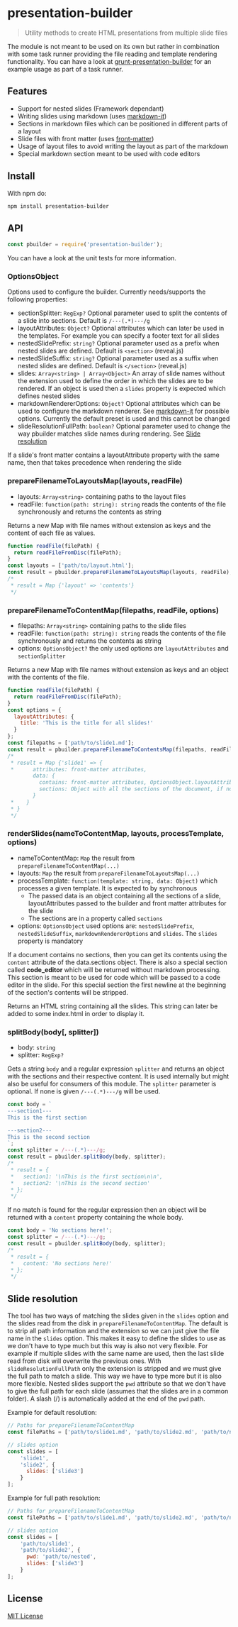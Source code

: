 # presentation-builder

> Utility methods to create HTML presentations from multiple slide files

The module is not meant to be used on its own but rather in combination with some task runner providing the file reading and template rendering functionality.
You can have a look at [grunt-presentation-builder](https://github.com/nponiros/grunt_presentation_builder) for an example usage as part of a task runner.

## Features

* Support for nested slides (Framework dependant)
* Writing slides using markdown (uses [markdown-it](https://www.npmjs.com/package/markdown-it))
* Sections in markdown files which can be positioned in different parts of a layout
* Slide files with front matter (uses [front-matter](https://www.npmjs.com/package/front-matter))
* Usage of layout files to avoid writing the layout as part of the markdown
* Special markdown section meant to be used with code editors

## Install

With npm do:

```bash
npm install presentation-builder
```

## API

```js
const pbuilder = require('presentation-builder');
```

You can have a look at the unit tests for more information.

### OptionsObject

Options used to configure the builder. Currently needs/supports the following properties:

* sectionSplitter: `RegExp?` Optional parameter used to split the contents of a slide into sections. Default is `/---(.*)---/g`
* layoutAttributes: `Object?` Optional attributes which can later be used in the templates. For example you can specify a footer text for all slides
* nestedSlidePrefix: `string?` Optional parameter used as a prefix when nested slides are defined. Default is `<section>` (reveal.js)
* nestedSlideSuffix: `string?` Optional parameter used as a suffix when nested slides are defined. Default is `</section>` (reveal.js)
* slides: `Array<string> | Array<Object>` An array of slide names without the extension used to define the order in which the slides are to be rendered. If an object is used then a `slides` property is expected which defines nested slides
* markdownRendererOptions: `Object?` Optional attributes which can be used to configure the markdown renderer. See [markdown-it](https://github.com/markdown-it/markdown-it#init-with-presets-and-options) for possible options. Currently the default preset is used and this cannot be changed 
* slideResolutionFullPath: `boolean?` Optional parameter used to change the way pbuilder matches slide names during rendering. See [Slide resolution](#slide-resolution)

If a slide's front matter contains a layoutAttribute property with the same name, then that takes precedence when rendering the slide

### prepareFilenameToLayoutsMap(layouts, readFile)

* layouts: `Array<string>` containing paths to the layout files
* readFile: `function(path: string): string` reads the contents of the file synchronously and returns the contents as string

Returns a new Map with file names without extension as keys and the content of each file as values.

```js
function readFile(filePath) {
  return readFileFromDisc(filePath);
}
const layouts = ['path/to/layout.html'];
const result = pbuilder.prepareFilenameToLayoutsMap(layouts, readFile);
/*
 * result = Map {'layout' => 'contents'}
 */
```

### prepareFilenameToContentMap(filepaths, readFile, options)

* filepaths: `Array<string>` containing paths to the slide files
* readFile: `function(path: string): string` reads the contents of the file synchronously and returns the contents as string
* options: `OptionsObject?` the only used options are `layoutAttributes` and `sectionSplitter`

Returns a new Map with file names without extension as keys and an object with the contents of the file.

```js
function readFile(filePath) {
  return readFileFromDisc(filePath);
}
const options = {
  layoutAttributes: {
    title: 'This is the title for all slides!'
  }
};
const filepaths = ['path/to/slide1.md'];
const result = pbuilder.prepareFilenameToContentsMap(filepaths, readFile, options);
/*
 * result = Map {'slide1' => {
 *      attributes: front-matter attributes,
        data: {
          contains: front-matter attributes, OptionsObject.layoutAttributes
          sections: Object with all the sections of the document, if no sections are found then it contains a content property (not markdown processed yet)
        }
 *    }
 * }
 */
```

### renderSlides(nameToContentMap, layouts, processTemplate, options)

* nameToContentMap: `Map` the result from `prepareFilenameToContentMap(...)`
* layouts: `Map` the result from `prepareFilenameToLayoutsMap(...)`
* processTemplate: `function(template: string, data: Object)` which processes a given template. It is expected to by synchronous
  * The passed data is an object containing all the sections of a slide, layoutAttributes passed to the builder and front matter attributes for the slide
  * The sections are in a property called `sections`
* options: `OptionsObject` used options are: `nestedSlidePrefix`, `nestedSlideSuffix`, `markdownRendererOptions` and `slides`. The `slides` property is mandatory

If a document contains no sections, then you can get its contents using the `content` attribute of the data.sections object.
There is also a special section called **code_editor** which will be returned without markdown processing. This section is meant to be used for code which will be passed to a code editor in the slide. For this special section the first newline at the beginning of the section's contents will be stripped.

Returns an HTML string containing all the slides. This string can later be added to some index.html in order to display it.

### splitBody(body[, splitter])

* body: `string`
* splitter: `RegExp?`

Gets a string `body` and a regular expression `splitter` and returns an object with the sections and their respective content. It is used internally but might also be useful for consumers of this module.
The `splitter` parameter is optional. If none is given `/---(.*)---/g` will be used.

```js
const body = `
---section1---
This is the first section

---section2---
This is the second section
`;
const splitter = /---(.*)---/g;
const result = pbuilder.splitBody(body, splitter);
/*
 * result = {
 *   section1: '\nThis is the first section\n\n',
 *   section2: '\nThis is the second section'
 * };
 */
```

If no match is found for the regular expression then an object will be returned with a `content` property containing the whole body.

```js
const body = 'No sections here!';
const splitter = /---(.*)---/g;
const result = pbuilder.splitBody(body, splitter);
/*
 * result = {
 *   content: 'No sections here!'
 * };
 */
```

## Slide resolution

The tool has two ways of matching the slides given in the `slides` option and the slides read from the disk in `prepareFilenameToContentMap`. The default is to strip all path information and the extension so we can just give the file name in the `slides` option. This makes it easy to define the slides to use as we don't have to type much but this way is also not very flexible. For example if multiple slides with the same name are used, then the last slide read from disk will overwrite the previous ones. With `slideResolutionFullPath` only the extension is stripped and we must give the full path to match a slide. This way we have to type more but it is also more flexible. Nested slides support the `pwd` attribute so that we don't have to give the full path for each slide (assumes that the slides are in a common folder). A slash (/) is automatically added at the end of the `pwd` path.

Example for default resolution:
```js
// Paths for prepareFilenameToContentMap
const filePaths = ['path/to/slide1.md', 'path/to/slide2.md', 'path/to/nested/slide3.md'];

// slides option
const slides = [
    'slide1',
    'slide2', {
      slides: ['slide3']
    }
];
```

Example for full path resolution:
```js
// Paths for prepareFilenameToContentMap
const filePaths = ['path/to/slide1.md', 'path/to/slide2.md', 'path/to/nested/slide3.md'];

// slides option
const slides = [
    'path/to/slide1',
    'path/to/slide2', {
      pwd: 'path/to/nested',
      slides: ['slide3']
    }
];
```

## License

[MIT License](./LICENSE)
